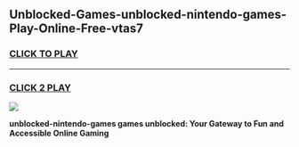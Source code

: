 
## Unblocked-Games-unblocked-nintendo-games-Play-Online-Free-vtas7
<h3>
<a href="https://premium76.site?title=unblocked-nintendo-games&ref=26A">CLICK TO PLAY</a></h3>
<hr>

<h3>
<a href="https://premium76.site?title=unblocked-nintendo-games&ref=26A">CLICK 2 PLAY</a>
  
</h3>

<a href="https://premium76.site?title=unblocked-nintendo-games&ref=26A"><img src="https://clearcache.store/games.png"></a>


**unblocked-nintendo-games games unblocked: Your Gateway to Fun and Accessible Online Gaming**
